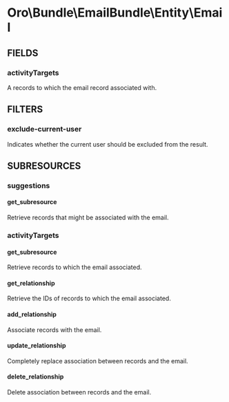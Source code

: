 # Oro\Bundle\EmailBundle\Entity\Email

## FIELDS

### activityTargets

A records to which the email record associated with.

## FILTERS

### exclude-current-user

Indicates whether the current user should be excluded from the result.

## SUBRESOURCES

### suggestions

#### get_subresource

Retrieve records that might be associated with the email.

### activityTargets

#### get_subresource

Retrieve records to which the email associated.

#### get_relationship

Retrieve the IDs of records to which the email associated.

#### add_relationship

Associate records with the email.

#### update_relationship

Completely replace association between records and the email.

#### delete_relationship

Delete association between records and the email.
